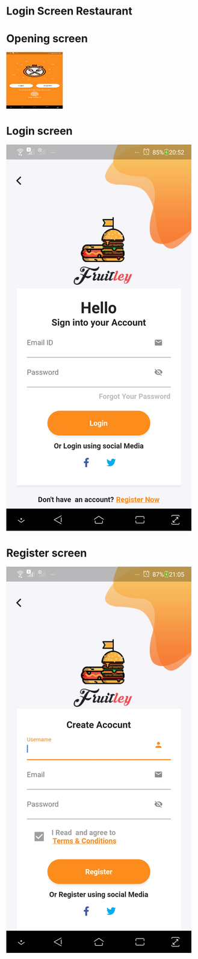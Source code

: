# Login Screen Restaurant

# Opening screen
<img src="assets/1.jpg" height="150" width="150">


# Login screen
![](assets/2.jpg)

# Register screen
![](assets/3.jpg)